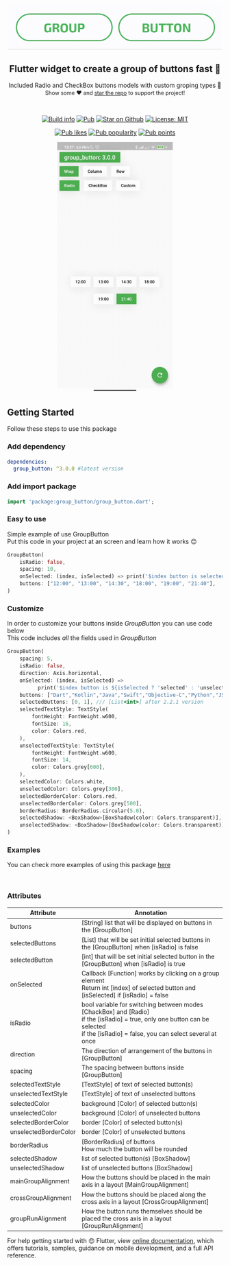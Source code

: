 <div align="center">
  <img src="example/rep_files/logo.gif?raw=true" width="500px">
</div>
<h2 align="center">Flutter widget to create a group of buttons fast 🚀</h2>
<p align="center">
   Included Radio and CheckBox buttons models with custom groping types 🤤
   <br>
   <span style="font-size: 0.9em"> Show some ❤️ and <a href="https://github.com/Frezyx/group_button">star the repo</a> to support the project! </span>
</p>
<br>

<p align="center">
  <a href="https://travis-ci.com/Frezyx/group_button"><img src="https://travis-ci.com/Frezyx/group_button.svg?branch=master" alt="Build info"></a>
  <a href="https://pub.dev/packages/group_button"><img src="https://img.shields.io/pub/v/group_button.svg" alt="Pub"></a>
  <a href="https://github.com/Frezyx/group_button"><img src="https://img.shields.io/github/stars/Frezyx/group_button.svg?style=flat&logo=github&label=stars" alt="Star on Github"></a>
  <a href="https://opensource.org/licenses/MIT"><img src="https://img.shields.io/badge/license-MIT-blue.svg" alt="License: MIT"></a>
</p>
<p align="center">
  <a href="https://pub.dev/packages/group_button/score"><img src="https://badges.bar/group_button/likes" alt="Pub likes"></a>
  <a href="https://pub.dev/packages/group_button/score"><img src="https://badges.bar/group_button/popularity" alt="Pub popularity"></a>
  <a href="https://pub.dev/packages/group_button/score"><img src="https://badges.bar/group_button/pub%20points" alt="Pub points"></a>
</p>

<p align="center">
<img src="example/rep_files/ext_preview.gif?raw=true" width="270">
<p>

## Getting Started
Follow these steps to use this package

### Add dependency

```yaml
dependencies:
  group_button: ^3.0.0 #latest version
```

### Add import package

```dart
import 'package:group_button/group_button.dart';
```

### Easy to use
Simple example of use GroupButton<br>
Put this code in your project at an screen and learn how it works 😊

```dart
GroupButton(
    isRadio: false,
    spacing: 10,
    onSelected: (index, isSelected) => print('$index button is selected'),
    buttons: ["12:00", "13:00", "14:30", "18:00", "19:00", "21:40"],
)
```

### Customize

In order to customize your buttons inside *GroupButton* you can use code below</br>
This code includes *all* the fields used in *GroupButton*

```dart
GroupButton(
    spacing: 5,
    isRadio: false,
    direction: Axis.horizontal,
    onSelected: (index, isSelected) =>
          print('$index button is ${isSelected ? 'selected' : 'unselected'}'),
    buttons: ["Dart","Kotlin","Java","Swift","Objective-C","Python","JS"],
    selectedButtons: [0, 1], /// [List<int>] after 2.2.1 version 
    selectedTextStyle: TextStyle(
        fontWeight: FontWeight.w600,
        fontSize: 16,
        color: Colors.red,
    ),
    unselectedTextStyle: TextStyle(
        fontWeight: FontWeight.w600,
        fontSize: 14,
        color: Colors.grey[600],
    ),
    selectedColor: Colors.white,
    unselectedColor: Colors.grey[300],
    selectedBorderColor: Colors.red,
    unselectedBorderColor: Colors.grey[500],
    borderRadius: BorderRadius.circular(5.0),
    selectedShadow: <BoxShadow>[BoxShadow(color: Colors.transparent)],
    unselectedShadow: <BoxShadow>[BoxShadow(color: Colors.transparent)],
)
```

### Examples

You can check more examples of using this package [here](https://github.com/Frezyx/group_button/tree/create-provider-example/example/lib)

<br>

### Attributes

| Attribute  | Annotation |
| ------------- | ------------- |
| buttons | [String] list that will be displayed on buttons in the [GroupButton] |
| selectedButtons | [List<int>] that will be set initial selected buttons in the [GroupButton] when [isRadio] is false|
| selectedButton | [int] that will be set initial selected button in the [GroupButton] when [isRadio] is true|
| onSelected  | Callback [Function] works by clicking on a group element <br> Return int [index] of selected button and [isSelected] if [isRadio] = false |
| isRadio | bool variable for switching between modes [ChackBox] and [Radio]<br>if the [isRadio] = true, only one button can be selected<br>if the [isRadio] = false, you can select several at once |
| direction | The direction of arrangement of the buttons in [GroupButton] |
| spacing | The spacing between buttons inside [GroupButton] |
| selectedTextStyle | [TextStyle] of text of selected button(s) |
| unselectedTextStyle | [TextStyle] of text of unselected buttons |
| selectedColor | background [Color] of selected button(s) |
| unselectedColor | background [Color] of  unselected buttons |
| selectedBorderColor | border [Color] of selected button(s) |
| unselectedBorderColor | border [Color] of  unselected buttons |
| borderRadius | [BorderRadius] of  buttons<br>How much the button will be rounded |
| selectedShadow | list of selected button(s) [BoxShadow] |
| unselectedShadow| list of unselected buttons [BoxShadow] |
| mainGroupAlignment| How the buttons should be placed in the main axis in a layout [MainGroupAlignment] |
| crossGroupAlignment| How the buttons should be placed along the cross axis in a layout [CrossGroupAlignment] |
| groupRunAlignment| How the button runs themselves should be placed the cross axis in a layout [GroupRunAlignment] |


For help getting started with 😍 Flutter, view
[online documentation](https://flutter.dev/docs), which offers tutorials, 
samples, guidance on mobile development, and a full API reference.


